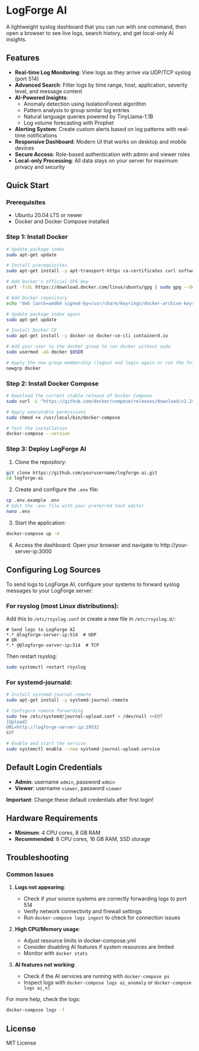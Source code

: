 
# LogForge AI

A lightweight syslog dashboard that you can run with one command, then open a browser to see live logs, search history, and get local-only AI insights.

## Features

- **Real-time Log Monitoring**: View logs as they arrive via UDP/TCP syslog (port 514)
- **Advanced Search**: Filter logs by time range, host, application, severity level, and message content
- **AI-Powered Insights**: 
  - Anomaly detection using IsolationForest algorithm
  - Pattern analysis to group similar log entries
  - Natural language queries powered by TinyLlama-1.1B
  - Log volume forecasting with Prophet
- **Alerting System**: Create custom alerts based on log patterns with real-time notifications
- **Responsive Dashboard**: Modern UI that works on desktop and mobile devices
- **Secure Access**: Role-based authentication with admin and viewer roles
- **Local-only Processing**: All data stays on your server for maximum privacy and security

## Quick Start

### Prerequisites

- Ubuntu 20.04 LTS or newer
- Docker and Docker Compose installed

### Step 1: Install Docker

```bash
# Update package index
sudo apt-get update

# Install prerequisites
sudo apt-get install -y apt-transport-https ca-certificates curl software-properties-common

# Add Docker's official GPG key
curl -fsSL https://download.docker.com/linux/ubuntu/gpg | sudo gpg --dearmor -o /usr/share/keyrings/docker-archive-keyring.gpg

# Add Docker repository
echo "deb [arch=amd64 signed-by=/usr/share/keyrings/docker-archive-keyring.gpg] https://download.docker.com/linux/ubuntu $(lsb_release -cs) stable" | sudo tee /etc/apt/sources.list.d/docker.list > /dev/null

# Update package index again
sudo apt-get update

# Install Docker CE
sudo apt-get install -y docker-ce docker-ce-cli containerd.io

# Add your user to the docker group to run docker without sudo
sudo usermod -aG docker $USER

# Apply the new group membership (logout and login again or run the following)
newgrp docker
```

### Step 2: Install Docker Compose

```bash
# Download the current stable release of Docker Compose
sudo curl -L "https://github.com/docker/compose/releases/download/v2.24.0/docker-compose-$(uname -s)-$(uname -m)" -o /usr/local/bin/docker-compose

# Apply executable permissions
sudo chmod +x /usr/local/bin/docker-compose

# Test the installation
docker-compose --version
```

### Step 3: Deploy LogForge AI

1. Clone the repository:
```bash
git clone https://github.com/yourusername/logforge-ai.git
cd logforge-ai
```

2. Create and configure the `.env` file:
```bash
cp .env.example .env
# Edit the .env file with your preferred text editor
nano .env
```

3. Start the application:
```bash
docker-compose up -d
```

4. Access the dashboard:
Open your browser and navigate to http://your-server-ip:3000

## Configuring Log Sources

To send logs to LogForge AI, configure your systems to forward syslog messages to your LogForge server:

### For rsyslog (most Linux distributions):

Add this to `/etc/rsyslog.conf` or create a new file in `/etc/rsyslog.d/`:

```
# Send logs to LogForge AI
*.* @logforge-server-ip:514  # UDP
# OR
*.* @@logforge-server-ip:514  # TCP
```

Then restart rsyslog:

```bash
sudo systemctl restart rsyslog
```

### For systemd-journald:

```bash
# Install systemd-journal-remote
sudo apt-get install -y systemd-journal-remote

# Configure remote forwarding
sudo tee /etc/systemd/journal-upload.conf > /dev/null <<EOT
[Upload]
URL=http://logforge-server-ip:19532
EOT

# Enable and start the service
sudo systemctl enable --now systemd-journal-upload.service
```

## Default Login Credentials

- **Admin**: username `admin`, password `admin`
- **Viewer**: username `viewer`, password `viewer`

**Important**: Change these default credentials after first login!

## Hardware Requirements

- **Minimum**: 4 CPU cores, 8 GB RAM
- **Recommended**: 8 CPU cores, 16 GB RAM, SSD storage

## Troubleshooting

### Common Issues

1. **Logs not appearing**:
   - Check if your source systems are correctly forwarding logs to port 514
   - Verify network connectivity and firewall settings
   - Run `docker-compose logs ingest` to check for connection issues

2. **High CPU/Memory usage**:
   - Adjust resource limits in docker-compose.yml
   - Consider disabling AI features if system resources are limited
   - Monitor with `docker stats`

3. **AI features not working**:
   - Check if the AI services are running with `docker-compose ps`
   - Inspect logs with `docker-compose logs ai_anomaly` or `docker-compose logs ai_nl`

For more help, check the logs:
```bash
docker-compose logs -f
```

## License

MIT License
